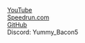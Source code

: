 [YouTube](https://www.youtube.com/@YummyBacon)<br>
[Speedrun.com](https://www.speedrun.com/users/YUMmy_Bacon5)<br>
[GitHub](https://github.com/YummyBacon5)<br>
Discord: Yummy_Bacon5
